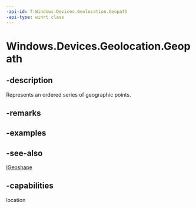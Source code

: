 ```yaml
---
-api-id: T:Windows.Devices.Geolocation.Geopath
-api-type: winrt class
---
```


<!-- Class syntax.
public class Geopath : Windows.Devices.Geolocation.IGeopath, Windows.Devices.Geolocation.IGeoshape
-->

# Windows.Devices.Geolocation.Geopath

## -description
Represents an ordered series of geographic points.

## -remarks

## -examples

## -see-also
[IGeoshape](igeoshape.md)
## -capabilities
location
